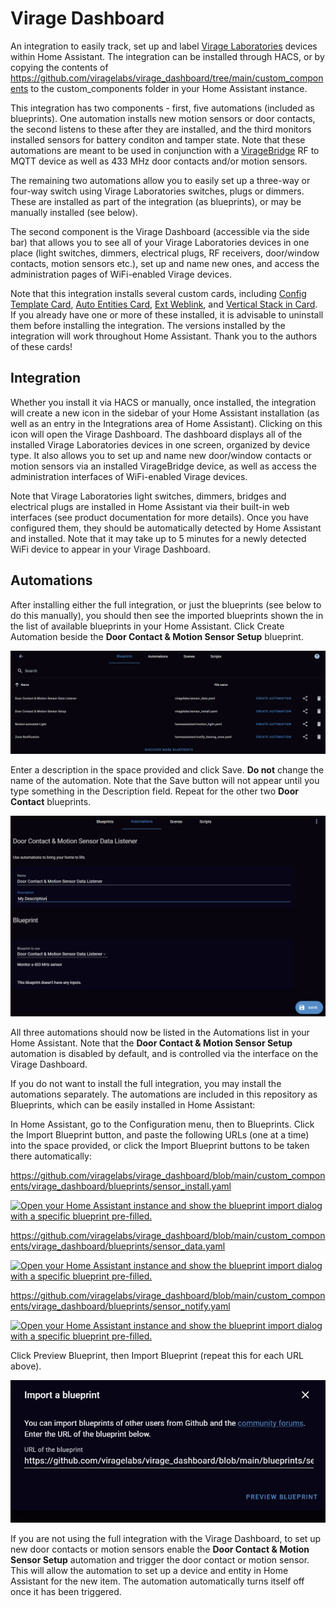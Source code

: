 # Virage Dashboard

An integration to easily track, set up and label [Virage Laboratories](https://www.viragelabs.com/) devices within Home Assistant.  The integration can be installed through HACS, or by copying the contents of https://github.com/viragelabs/virage_dashboard/tree/main/custom_components to the custom_components folder in your Home Assistant instance.

This integration has two components - first, five automations (included as blueprints).  One automation installs new motion sensors or door contacts, the second listens to these after they are installed, and the third monitors installed sensors for battery conditon and tamper state.  Note that these automations are meant to be used in conjunction with a [VirageBridge](https://www.viragelabs.com/products/) RF to MQTT device as well as 433 MHz door contacts and/or motion sensors.

The remaining two automations allow you to easily set up a three-way or four-way switch using Virage Laboratories switches, plugs or dimmers.  These are installed as part of the integration (as blueprints), or may be manually installed (see below).

The second component is the Virage Dashboard (accessible via the side bar) that allows you to see all of your Virage Laboratories devices in one place (light switches, dimmers, electrical plugs, RF receivers, door/window contacts, motion sensors etc.), set up and name new ones, and access the administration pages of WiFi-enabled Virage devices.

Note that this integration installs several custom cards, including [Config Template Card](https://github.com/iantrich/config-template-card), [Auto Entities Card](https://github.com/thomasloven/lovelace-auto-entities), [Ext Weblink](https://github.com/custom-cards/ext-weblink), and [Vertical Stack in Card](https://github.com/ofekashery/vertical-stack-in-card).  If you already have one or more of these installed, it is advisable to uninstall them before installing the integration.  The versions installed by the integration will work throughout Home Assistant.  Thank you to the authors of these cards!

## Integration
  
Whether you install it via HACS or manually, once installed, the integration will create a new icon in the sidebar of your Home Assistant installation (as well as an entry in the Integrations area of Home Assistant).  Clicking on this icon will open the Virage Dashboard.  The dashboard displays all of the installed Virage Laboratories devices in one screen, organized by device type.  It also allows you to set up and name new door/window contacts or motion sensors via an installed VirageBridge device, as well as access the administration interfaces of WiFi-enabled Virage devices.
  
Note that Virage Laboratories light switches, dimmers, bridges and electrical plugs are installed in Home Assistant via their built-in web interfaces (see product documentation for more details).  Once you have configured them, they should be automatically detected by Home Assistant and installed.  Note that it may take up to 5 minutes for a newly detected WiFi device to appear in your Virage Dashboard.

## Automations

After installing either the full integration, or just the blueprints (see below to do this manually), you should then see the imported blueprints shown the in the list of available blueprints in your Home Assistant.  Click Create Automation beside the **Door Contact & Motion Sensor Setup** blueprint. 

![image](https://github.com/viragelabs/virage_dashboard/blob/main/images/blueprintlist.PNG)

Enter a description in the space provided and click Save.  <b>Do not</b> change the name of the automation.  Note that the Save button will not appear until you type something in the Description field.  Repeat for the other two **Door Contact** blueprints.

![image](https://github.com/viragelabs/virage_dashboard/blob/main/images/createautomation.PNG)
  
All three automations should now be listed in the Automations list in your Home Assistant.  Note that the **Door Contact & Motion Sensor Setup** automation is disabled by default, and is controlled via the interface on the Virage Dashboard.

If you do not want to install the full integration, you may install the automations separately.  The automations are included in this repository as Blueprints, which can be easily installed in Home Assistant:

In Home Assistant, go to the Configuration menu, then to Blueprints.  Click the Import Blueprint button, and paste the following URLs (one at a time) into the space provided, or click the Import Blueprint buttons to be taken there automatically:

https://github.com/viragelabs/virage_dashboard/blob/main/custom_components/virage_dashboard/blueprints/sensor_install.yaml<p>
[![Open your Home Assistant instance and show the blueprint import dialog with a specific blueprint pre-filled.](https://my.home-assistant.io/badges/blueprint_import.svg)](https://my.home-assistant.io/redirect/blueprint_import/?blueprint_url=https%3A%2F%2Fgithub.com%2Fviragelabs%2Fvirage_dashboard%2Fblob%2Fmain%2Fcustom_components%2Fvirage_dashboard%2Fblueprints%2Fsensor_install.yaml)

https://github.com/viragelabs/virage_dashboard/blob/main/custom_components/virage_dashboard/blueprints/sensor_data.yaml<p>
[![Open your Home Assistant instance and show the blueprint import dialog with a specific blueprint pre-filled.](https://my.home-assistant.io/badges/blueprint_import.svg)](https://my.home-assistant.io/redirect/blueprint_import/?blueprint_url=https%3A%2F%2Fgithub.com%2Fviragelabs%2Fvirage_dashboard%2Fblob%2Fmain%2Fcustom_components%2Fvirage_dashboard%2Fblueprints%2Fsensor_data.yaml)
  
https://github.com/viragelabs/virage_dashboard/blob/main/custom_components/virage_dashboard/blueprints/sensor_notify.yaml<p>
[![Open your Home Assistant instance and show the blueprint import dialog with a specific blueprint pre-filled.](https://my.home-assistant.io/badges/blueprint_import.svg)](https://my.home-assistant.io/redirect/blueprint_import/?blueprint_url=https%3A%2F%2Fgithub.com%2Fviragelabs%2Fvirage_dashboard%2Fblob%2Fmain%2Fcustom_components%2Fvirage_dashboard%2Fblueprints%2Fsensor_notify.yaml)

Click Preview Blueprint, then Import Blueprint (repeat this for each URL above).
  
![image](https://github.com/viragelabs/virage_dashboard/blob/main/images/importdialog.PNG)
  
If you are not using the full integration with the Virage Dashboard, to set up new door contacts or motion sensors enable the **Door Contact & Motion Sensor Setup** automation and trigger the door contact or motion sensor.  This will allow the automation to set up a device and entity in Home Assistant for the new item.  The automation automatically turns itself off once it has been triggered. 
